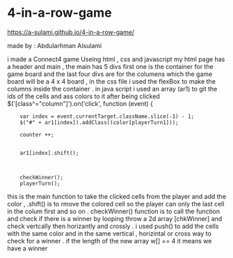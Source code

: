 # 4-in-a-row-game


https://a-sulami.github.io/4-in-a-row-game/


made by : Abdularhman Alsulami 


i made a Connect4 game Useing html , css and javascript 
my html page has a header and main , the main has 5 divs first one is the container for the game board and the last four divs are for the columens which the game board will be a 4 x 4 board , in the css file i used the flexBox to make the columns inside the container . 
in java script i used an array (ar1) to git the ids of the cells and ass colors to it after being clicked 
$('[class^="column"]').on('click', function (event) {


        var index = event.currentTarget.className.slice(-1) - 1;
        $("#" + ar1[index]).addClass((color[playerTurn1]));

        counter ++;

       
        ar1[index].shift();



        checkWinner();
        playerTurn();
         
this is the main function to take the clicked cells from the player and add the color , .shift() is to rmove the colored cell so the player can only the last cell in the colum first and so on . 
checkWinner() function is to call the function and check if there is a winner by looping throw a 2d array [chkWinner] and check vertcally then horizantly and crossly . i used push() to add the cells with the same color and in the same vertical , horizintal or cross way to check for a winner . if the length of the new array w[] == 4 it means we have a winner 







